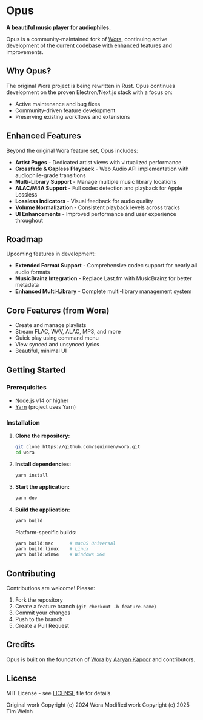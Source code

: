 # Opus

**A beautiful music player for audiophiles.**

Opus is a community-maintained fork of [Wora](https://github.com/hiaaryan/wora), continuing active development of the current codebase with enhanced features and improvements.

## Why Opus?

The original Wora project is being rewritten in Rust. Opus continues development on the proven Electron/Next.js stack with a focus on:

- Active maintenance and bug fixes
- Community-driven feature development
- Preserving existing workflows and extensions

## Enhanced Features

Beyond the original Wora feature set, Opus includes:

- **Artist Pages** - Dedicated artist views with virtualized performance
- **Crossfade & Gapless Playback** - Web Audio API implementation with audiophile-grade transitions
- **Multi-Library Support** - Manage multiple music library locations
- **ALAC/M4A Support** - Full codec detection and playback for Apple Lossless
- **Lossless Indicators** - Visual feedback for audio quality
- **Volume Normalization** - Consistent playback levels across tracks
- **UI Enhancements** - Improved performance and user experience throughout

## Roadmap

Upcoming features in development:

- **Extended Format Support** - Comprehensive codec support for nearly all audio formats
- **MusicBrainz Integration** - Replace Last.fm with MusicBrainz for better metadata
- **Enhanced Multi-Library** - Complete multi-library management system

## Core Features (from Wora)

- Create and manage playlists
- Stream FLAC, WAV, ALAC, MP3, and more
- Quick play using command menu
- View synced and unsynced lyrics
- Beautiful, minimal UI

## Getting Started

### Prerequisites

- [Node.js](https://nodejs.org/) v14 or higher
- [Yarn](https://yarnpkg.com/) (project uses Yarn)

### Installation

1. **Clone the repository:**

   ```sh
   git clone https://github.com/squirmen/wora.git
   cd wora
   ```

2. **Install dependencies:**

   ```sh
   yarn install
   ```

3. **Start the application:**

   ```sh
   yarn dev
   ```

4. **Build the application:**

   ```sh
   yarn build
   ```

   Platform-specific builds:
   ```sh
   yarn build:mac      # macOS Universal
   yarn build:linux    # Linux
   yarn build:win64    # Windows x64
   ```

## Contributing

Contributions are welcome! Please:

1. Fork the repository
2. Create a feature branch (`git checkout -b feature-name`)
3. Commit your changes
4. Push to the branch
5. Create a Pull Request

## Credits

Opus is built on the foundation of [Wora](https://github.com/hiaaryan/wora) by [Aaryan Kapoor](https://github.com/hiaaryan) and contributors.

## License

MIT License - see [LICENSE](LICENSE) file for details.

Original work Copyright (c) 2024 Wora
Modified work Copyright (c) 2025 Tim Welch
